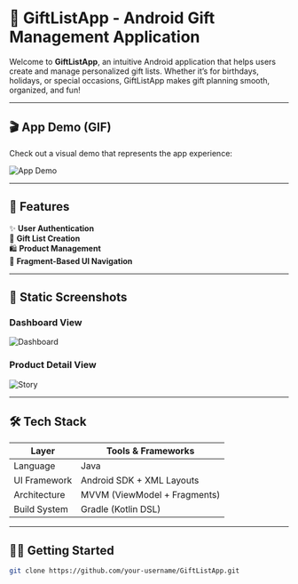 # 🎁 GiftListApp - Android Gift Management Application

Welcome to **GiftListApp**, an intuitive Android application that helps users create and manage personalized gift lists. Whether it’s for birthdays, holidays, or special occasions, GiftListApp makes gift planning smooth, organized, and fun!

---

## 🎬 App Demo (GIF)

Check out a visual demo that represents the app experience:

![App Demo](https://firebase.blog/images/posts/2016-12-15-building-a-nativescript-angular-2-mobile-app-using-firebase/firebase-nativescript-app.gif)

---

## 🚀 Features

✨ **User Authentication**  
🎁 **Gift List Creation**  
🛍️ **Product Management**  
📲 **Fragment-Based UI Navigation**

---

## 📸 Static Screenshots

### Dashboard View
![Dashboard](screenshots/Dashboard.png)

### Product Detail View
![Story](screenshots/Story.png)

---

## 🛠️ Tech Stack

| Layer        | Tools & Frameworks            |
|--------------|-------------------------------|
| Language     | Java                          |
| UI Framework | Android SDK + XML Layouts     |
| Architecture | MVVM (ViewModel + Fragments)  |
| Build System | Gradle (Kotlin DSL)           |

---

## 🧑‍💻 Getting Started

```bash
git clone https://github.com/your-username/GiftListApp.git
